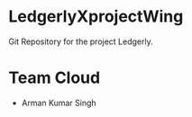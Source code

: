 # LedgerlyXprojectWing
Git Repository for the project Ledgerly.
<br>
# Team Cloud
- Arman Kumar Singh

